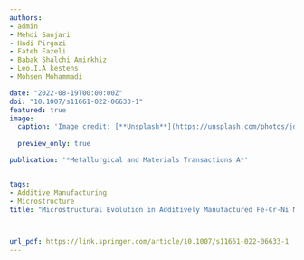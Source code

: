 ```yaml
---
authors:
- admin
- Mehdi Sanjari
- Hadi Pirgazi
- Fateh Fazeli
- Babak Shalchi Amirkhiz
- Leo.I.A kestens
- Mohsen Mohammadi

date: "2022-08-19T00:00:00Z"
doi: "10.1007/s11661-022-06633-1"
featured: true
image:
  caption: 'Image credit: [**Unsplash**](https://unsplash.com/photos/jdD8gXaTZsc)'
  
  preview_only: true

publication: '*Metallurgical and Materials Transactions A*'


tags:
- Additive Manufacturing
- Microstructure
title: "Microstructural Evolution in Additively Manufactured Fe-Cr-Ni Maraging Stainless Steel"



url_pdf: https://link.springer.com/article/10.1007/s11661-022-06633-1
---
```

